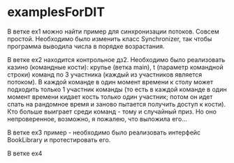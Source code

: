 # examplesForDIT

В ветке ex1 можно найти пример для синхронизации потоков. Совсем простой. 
Необходимо было изменить класс Synchronizer, так чтобы программа выводила числа в порядке возрастания. 


В ветке ex2 находится контрольное дз2. Необходимо было реализовать казино (командные кости): крупье (ветка main), t (параметр командной строки) команд по 3 участника (каждый из участников является потоком). В каждой команде в один момент времени к столу может подходить только 1 участник команды (то есть в каждой команде в один момент времени кидает кость только один участник; потом он идет спать на рандомное время и заново пытается получить доступ к кости). Кто больше выиграет среди команд - тому и случайный приз. 
Но оно непроверенное, возможно, я пожалею, что выложила его...

В ветке ex3 пример - необходимо было реализовать интерфейс BookLibrary и протестировать его. 

В ветке ex4 
 
